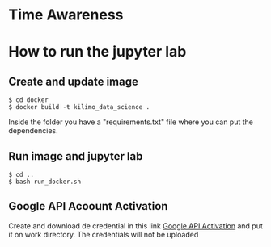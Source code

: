# Time Awareness

# How to run the jupyter lab

## Create and update image
```
$ cd docker
$ docker build -t kilimo_data_science .
```
Inside the folder you have a "requirements.txt" file where you can put the dependencies.  

## Run image and jupyter lab
```
$ cd ..
$ bash run_docker.sh
```


## Google API Acoount Activation
Create and download de credential in this link [Google API Activation](https://developers.google.com/calendar/quickstart/python) and put it on work directory.
The credentials will not be uploaded
